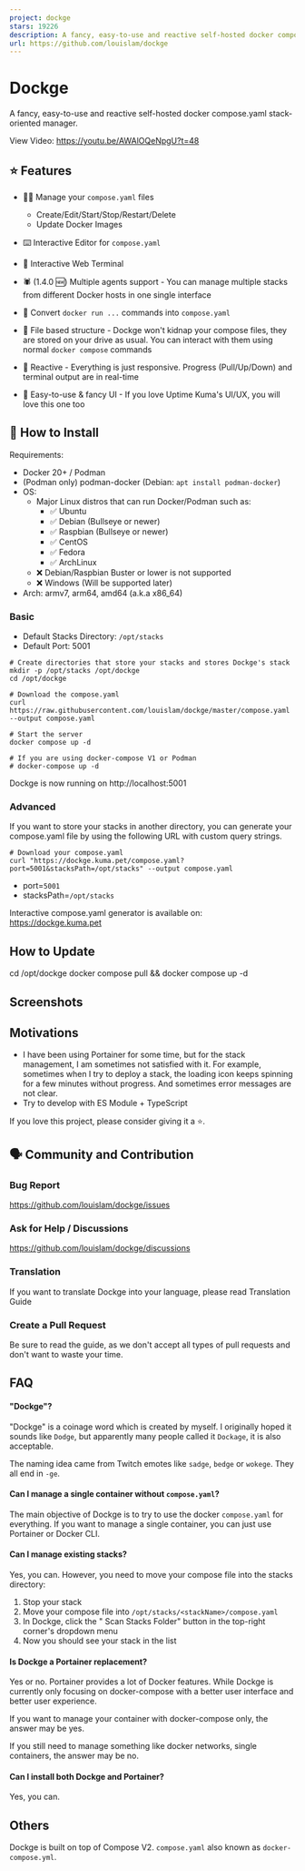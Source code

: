 ```yaml
---
project: dockge
stars: 19226
description: A fancy, easy-to-use and reactive self-hosted docker compose.yaml stack-oriented manager
url: https://github.com/louislam/dockge
---
```


Dockge
======

A fancy, easy-to-use and reactive self-hosted docker compose.yaml stack-oriented manager.

View Video: https://youtu.be/AWAlOQeNpgU?t=48

⭐ Features
----------

-   🧑‍💼 Manage your `compose.yaml` files
    -   Create/Edit/Start/Stop/Restart/Delete
    -   Update Docker Images
-   ⌨️ Interactive Editor for `compose.yaml`
-   🦦 Interactive Web Terminal
-   🕷️ (1.4.0 🆕) Multiple agents support - You can manage multiple stacks from different Docker hosts in one single interface
-   🏪 Convert `docker run ...` commands into `compose.yaml`
-   📙 File based structure - Dockge won't kidnap your compose files, they are stored on your drive as usual. You can interact with them using normal `docker compose` commands

-   🚄 Reactive - Everything is just responsive. Progress (Pull/Up/Down) and terminal output are in real-time
-   🐣 Easy-to-use & fancy UI - If you love Uptime Kuma's UI/UX, you will love this one too

🔧 How to Install
-----------------

Requirements:

-   Docker 20+ / Podman
-   (Podman only) podman-docker (Debian: `apt install podman-docker`)
-   OS:
    -   Major Linux distros that can run Docker/Podman such as:
        -   ✅ Ubuntu
        -   ✅ Debian (Bullseye or newer)
        -   ✅ Raspbian (Bullseye or newer)
        -   ✅ CentOS
        -   ✅ Fedora
        -   ✅ ArchLinux
    -   ❌ Debian/Raspbian Buster or lower is not supported
    -   ❌ Windows (Will be supported later)
-   Arch: armv7, arm64, amd64 (a.k.a x86\_64)

### Basic

-   Default Stacks Directory: `/opt/stacks`
-   Default Port: 5001

```
# Create directories that store your stacks and stores Dockge's stack
mkdir -p /opt/stacks /opt/dockge
cd /opt/dockge

# Download the compose.yaml
curl https://raw.githubusercontent.com/louislam/dockge/master/compose.yaml --output compose.yaml

# Start the server
docker compose up -d

# If you are using docker-compose V1 or Podman
# docker-compose up -d
```

Dockge is now running on http://localhost:5001

### Advanced

If you want to store your stacks in another directory, you can generate your compose.yaml file by using the following URL with custom query strings.

```
# Download your compose.yaml
curl "https://dockge.kuma.pet/compose.yaml?port=5001&stacksPath=/opt/stacks" --output compose.yaml
```

-   port=`5001`
-   stacksPath=`/opt/stacks`

Interactive compose.yaml generator is available on: https://dockge.kuma.pet

How to Update
-------------

cd /opt/dockge
docker compose pull && docker compose up -d

Screenshots
-----------

Motivations
-----------

-   I have been using Portainer for some time, but for the stack management, I am sometimes not satisfied with it. For example, sometimes when I try to deploy a stack, the loading icon keeps spinning for a few minutes without progress. And sometimes error messages are not clear.
-   Try to develop with ES Module + TypeScript

If you love this project, please consider giving it a ⭐.

🗣️ Community and Contribution
------------------------------

### Bug Report

https://github.com/louislam/dockge/issues

### Ask for Help / Discussions

https://github.com/louislam/dockge/discussions

### Translation

If you want to translate Dockge into your language, please read Translation Guide

### Create a Pull Request

Be sure to read the guide, as we don't accept all types of pull requests and don't want to waste your time.

FAQ
---

#### "Dockge"?

"Dockge" is a coinage word which is created by myself. I originally hoped it sounds like `Dodge`, but apparently many people called it `Dockage`, it is also acceptable.

The naming idea came from Twitch emotes like `sadge`, `bedge` or `wokege`. They all end in `-ge`.

#### Can I manage a single container without `compose.yaml`?

The main objective of Dockge is to try to use the docker `compose.yaml` for everything. If you want to manage a single container, you can just use Portainer or Docker CLI.

#### Can I manage existing stacks?

Yes, you can. However, you need to move your compose file into the stacks directory:

1.  Stop your stack
2.  Move your compose file into `/opt/stacks/<stackName>/compose.yaml`
3.  In Dockge, click the " Scan Stacks Folder" button in the top-right corner's dropdown menu
4.  Now you should see your stack in the list

#### Is Dockge a Portainer replacement?

Yes or no. Portainer provides a lot of Docker features. While Dockge is currently only focusing on docker-compose with a better user interface and better user experience.

If you want to manage your container with docker-compose only, the answer may be yes.

If you still need to manage something like docker networks, single containers, the answer may be no.

#### Can I install both Dockge and Portainer?

Yes, you can.

Others
------

Dockge is built on top of Compose V2. `compose.yaml` also known as `docker-compose.yml`.
